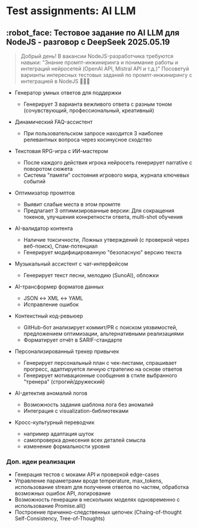 # Test assignments: AI LLM

## :robot_face: Тестовое задание по AI LLM для NodeJS - разговор с DeepSeek 2025.05.19

>Добрый день! В вакансии NodeJS-разработчика требуются навыки: "Знание промпт-инжиниринга и понимание работы и интеграций нейросетей (OpenAI API, Mistral API и т.д.)" Посоветуй варианты интересных тестовых заданий по промпт-инжинирингу с интеграцией в NodeJS 🙏🙏🙏

- Генератор умных ответов для поддержки
  - Генерирует 3 варианта вежливого ответа с разным тоном (сочувствующий, профессиональный, креативный)

- Динамический FAQ-ассистент
  - При пользовательском запросе находится 3 наиболее релевантных вопроса через косинусное сходство

- Текстовая RPG-игра с ИИ-мастером
  - После каждого действия игрока нейросеть генерирует narrative с поворотом сюжета
  - Система "памяти" состояния игрового мира, журнала ключевых событий

- Оптимизатор промптов
  - Выявит слабые места в этом промпте
  - Предлагает 3 оптимизированные версии: Для сокращения токенов, улучшения конкретности ответа, multi-shot обучения

- AI-валидатор контента
  - Наличие токсичности, Ложных утверждений (с проверкой через веб-поиск), Спам-потенциал
  - Генерирует модифицированную "безопасную" версию текста

- Музыкальный ассистент с чат-интерфейсом
  - Генерирует текст песни, мелодию (SunoAI), обложки

- AI-трансформер форматов данных
  - JSON ↔️ XML ↔️ YAML
  - Исправление ошибок

- Контекстный код-ревьюер
  - GitHub-бот анализирует коммит/PR с поиском уязвимостей, предложением оптимизации, альтернативными реализациями
  - Форматирует отчёт в SARIF-стандарте

- Персонализированный трекер привычек
  - Генерирует персональный план с чек-листами, спрашивает прогресс, адаптируется личную стратегию на основе ответов
  - Генерирует мотивационные сообщения в стиле выбранного "тренера" (строгий/дружеский)

- AI-детектив аномалий логов
  - Возможность задания шаблона лога без аномалий
  - Интеграция с visualization-библиотеками

- Кросс-культурный переводчик
  - например адаптация шуток
  - самопроверка донесения всех деталей смысла
  - изменение формальности уровня

### Доп. идеи реализации

- Генерация тестов с моками API и проверкой edge-cases
- Управление параметрами вроде temperature, max_tokens, использование stream для получения ответов по частям, обработка возможных ошибок API, логирование
- Возможность генерации в нескольких моделях одновременно с использование Promise.all()
- Построение причинно-следственных цепочек (Chaing-of-thought Self-Consistency, Tree-of-Thoughts)